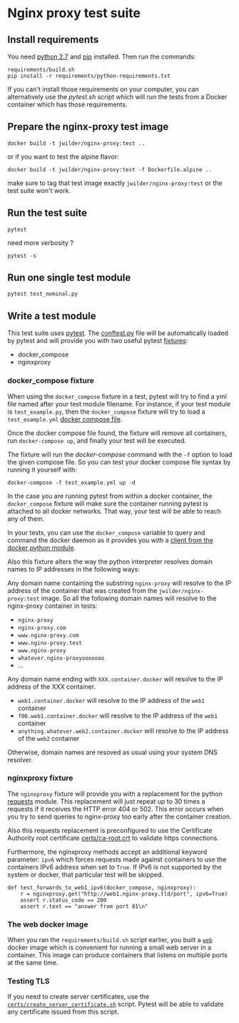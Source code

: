 Nginx proxy test suite
======================

Install requirements
--------------------

You need [python 2.7](https://www.python.org/) and [pip](https://pip.pypa.io/en/stable/installing/) installed. Then run the commands:

    requirements/build.sh
    pip install -r requirements/python-requirements.txt

If you can't install those requirements on your computer, you can alternatively use the _pytest.sh_ script which will run the tests from a Docker container which has those requirements.


Prepare the nginx-proxy test image
----------------------------------

    docker build -t jwilder/nginx-proxy:test ..

or if you want to test the alpine flavor:

    docker build -t jwilder/nginx-proxy:test -f Dockerfile.alpine ..

make sure to tag that test image exactly `jwilder/nginx-proxy:test` or the test suite won't work.


Run the test suite
------------------

    pytest

need more verbosity ?

    pytest -s


Run one single test module
--------------------------

    pytest test_nominal.py


Write a test module
-------------------

This test suite uses [pytest](http://doc.pytest.org/en/latest/). The [conftest.py](conftest.py) file will be automatically loaded by pytest and will provide you with two useful pytest [fixtures](http://doc.pytest.org/en/latest/fixture.html#fixture): 

- docker_compose
- nginxproxy


### docker_compose fixture

When using the `docker_compose` fixture in a test, pytest will try to find a yml file named after your test module filename. For instance, if your test module is `test_example.py`, then the `docker_compose` fixture will try to load a `test_example.yml` [docker compose file](https://docs.docker.com/compose/compose-file/).

Once the docker compose file found, the fixture will remove all containers, run `docker-compose up`, and finally your test will be executed.

The fixture will run the _docker-compose_ command with the `-f` option to load the given compose file. So you can test your docker compose file syntax by running it yourself with:

    docker-compose -f test_example.yml up -d

In the case you are running pytest from within a docker container, the `docker_compose` fixture will make sure the container running pytest is attached to all docker networks. That way, your test will be able to reach any of them.

In your tests, you can use the `docker_compose` variable to query and command the docker daemon as it provides you with a [client from the docker python module](https://docker-py.readthedocs.io/en/2.0.2/client.html#client-reference).

Also this fixture alters the way the python interpreter resolves domain names to IP addresses in the following ways:

Any domain name containing the substring `nginx-proxy` will resolve to the IP address of the container that was created from the `jwilder/nginx-proxy:test` image. So all the following domain names will resolve to the nginx-proxy container in tests:
- `nginx-proxy`
- `nginx-proxy.com`
- `www.nginx-proxy.com`
- `www.nginx-proxy.test`
- `www.nginx-proxy`
- `whatever.nginx-proxyooooooo`
- ...

Any domain name ending with `XXX.container.docker` will resolve to the IP address of the XXX container.
- `web1.container.docker` will resolve to the IP address of the `web1` container
- `f00.web1.container.docker` will resolve to the IP address of the `web1` container
- `anything.whatever.web2.container.docker` will resolve to the IP address of the `web2` container

Otherwise, domain names are resoved as usual using your system DNS resolver.


### nginxproxy fixture

The `nginxproxy` fixture will provide you with a replacement for the python [requests](https://pypi.python.org/pypi/requests/) module. This replacement will just repeat up to 30 times a requests if it receives the HTTP error 404 or 502. This error occurs when you try to send queries to nginx-proxy too early after the container creation.

Also this requests replacement is preconfigured to use the Certificate Authority root certificate [certs/ca-root.crt](certs/) to validate https connections.

Furthermore, the nginxproxy methods accept an additional keyword parameter: `ipv6` which forces requests made against containers to use the containers IPv6 address when set to `True`. If IPv6 is not supported by the system or docker, that particular test will be skipped.

    def test_forwards_to_web1_ipv6(docker_compose, nginxproxy):
        r = nginxproxy.get("http://web1.nginx-proxy.tld/port", ipv6=True)
        assert r.status_code == 200   
        assert r.text == "answer from port 81\n"



### The web docker image

When you ran the `requirements/build.sh` script earlier, you built a [`web`](requirements/README.md) docker image which is convenient for running a small web server in a container. This image can produce containers that listens on multiple ports at the same time.


### Testing TLS

If you need to create server certificates, use the [`certs/create_server_certificate.sh`](certs/) script. Pytest will be able to validate any certificate issued from this script.
